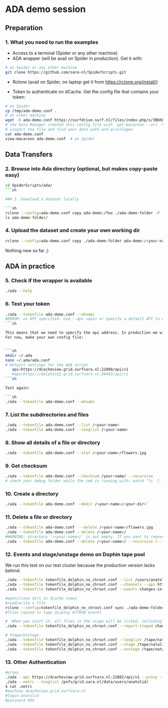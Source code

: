# ADA demo session

## Preparation

### 1. What you need to run the examples

- Access to a terminal (Spider or any other machine)
- ADA wrapper (will be avail on Spider in production). Get it with:

```sh
# on Spider or any other machine
git clone https://github.com/sara-nl/SpiderScripts.git
```
- Rclone (avail on Spider, on laptop get it from https://rclone.org/install/)

- Token to authenticate on dCache. Get the config file that contains your token:

```sh
# on Spider
cp /tmp/ada-demo.conf .
# on other machine
wget -O ada-demo.conf https://surfdrive.surf.nl/files/index.php/s/3BbhD2eluhOEKGF/download
# the Data Manager created this config file with `get-macaroon --url  https://webdav.grid.surfsara.nl:2880/pnfs/grid.sara.nl/data/users/anatolid/disk/ada-demo/ --duration P7D --chroot --user anatolid --permissions DOWNLOAD,UPLOAD,DELETE,MANAGE,LIST,READ_METADATA,UPDATE_METADATA --output rclone ada-demo`
# inspect the file and find your data path and privileges
cat ada-demo.conf
view-macaroon ada-demo.conf  # on Spider
```

## Data Transfers

### 2. Browse into Ada directory (optional, but makes copy-paste easy)

```sh
cd SpiderScripts/ada/
```sh

### 3. Download a dataset locally

```sh
rclone --config=ada-demo.conf copy ada-demo:/foo ./ada-demo-folder -P
ls ada-demo-folder/
```

### 4. Upload the dataset and create your own working dir

```sh
rclone --config=ada-demo.conf copy ./ada-demo-folder ada-demo:/<your-name> -P
```

Nothing new so far ;)

## ADA in practice

### 5. Check if the wrapper is available

```sh
./ada --help
```

### 6. Test your token

```sh
./ada --tokenfile ada-demo.conf --whoami
#ERROR: no API specified. Use --api <api> or specify a default API in one of the configuration files (/etc/ada.conf /home/<username>/.ada/ada.conf).
```sh

This means that we need to specify the api address. In production we will have a default config file in /etc/ada.conf for such settings.
For now, make your own config file:


```sh
mkdir ~/.ada
nano ~/.ada/ada.conf
# Default settings for the ADA script
   api=https://dcacheview.grid.surfsara.nl:22880/api/v1
   #api=https://dolphin12.grid.surfsara.nl:20443/api/v1
```sh

Test again:

```sh
./ada --tokenfile ada-demo.conf --whoami
```

### 7. List the subdirectories and files

```sh
./ada --tokenfile ada-demo.conf --list /<your-name>
./ada --tokenfile ada-demo.conf --longlist /<your-name>
```

### 8. Show all details of a file or directory

```sh
./ada --tokenfile ada-demo.conf --stat /<your-name>/flowers.jpg
```

### 9. Get checksum

```sh
./ada --tokenfile ada-demo.conf --checksum /your-name/ --recursive
# check your debug folder while the cmd is running with: watch "ls -l ~/.ada/headers/"
```

### 10. Create a directory

```sh
./ada --tokenfile ada-demo.conf --mkdir /<your-name>/<your-dir>`
```

### 11. Delete a file or directory

```sh
./ada --tokenfile ada-demo.conf  --delete /<your-name>/flowers.jpg
./ada --tokenfile ada-demo.conf --delete /<your-name>/
#WARNING: directory '/<your-name>/' is not empty. If you want to remove it and its contents, you can add the --recursive argument.
./ada --tokenfile ada-demo.conf --delete /<your-name>/ --recursive [--force]
```

### 12. Events and stage/unstage demo on Dophin tape pool 

We run this test on our test cluster because the production version lacks behind.

```sh
./ada --tokenfile tokenfile_dolphin_no_chroot.conf --list /users/anatolid/ --api https://dolphin12.grid.surfsara.nl:20443/api/v1
./ada --tokenfile tokenfile_dolphin_no_chroot.conf --channels --api https://dolphin12.grid.surfsara.nl:20443/api/v1
./ada --tokenfile tokenfile_dolphin_no_chroot.conf --events changes-in-tape /users/anatolid/tape --recursive --api https://dolphin12.grid.surfsara.nl:20443/api/v1

#open/close dirs in dcache views
#read/write a file
rclone --config=tokenfile_dolphin_no_chroot.conf sync ./ada-demo-folder tokenfile_dolphin_no_chroot:/users/anatolid/tape/natalie/ -P
#files copied to tape display ATTRIB events

#  When you start it, all files in the scope will be listed, including their locality and QoS
./ada --tokenfile tokenfile_dolphin_no_chroot.conf --report-staged changes-in-qos-tape /users/anatolid/tape --recursive --api https://dolphin12.grid.surfsara.nl:20443/api/v1

# Stage/Unstage
./ada --tokenfile tokenfile_dolphin_no_chroot.conf --longlist /tape/natalie
./ada --tokenfile tokenfile_dolphin_no_chroot.conf --stage /tape/natalie/flowers.jpg
./ada --tokenfile tokenfile_dolphin_no_chroot.conf --unstage /tape/natalie/flowers.jpg
```

### 13. Other Authentication

```sh
#proxy
./ada --api https://dcacheview.grid.surfsara.nl:22882/api/v1 --proxy --longlist /pnfs/grid.sara.nl/data/projects.nl/tropomi/natalie/
./ada --netrc --longlist /pnfs/grid.sara.nl/data/users/anatolid/
$ cat .netrc
#machine dcacheview.grid.surfsara.nl
#login anatolid
#password XXX
```

